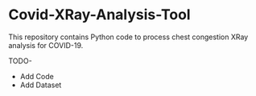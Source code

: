 # Covid-XRay-Analysis-Tool
This repository contains Python code to process chest congestion XRay analysis for COVID-19.

TODO- 
- Add Code
- Add Dataset
